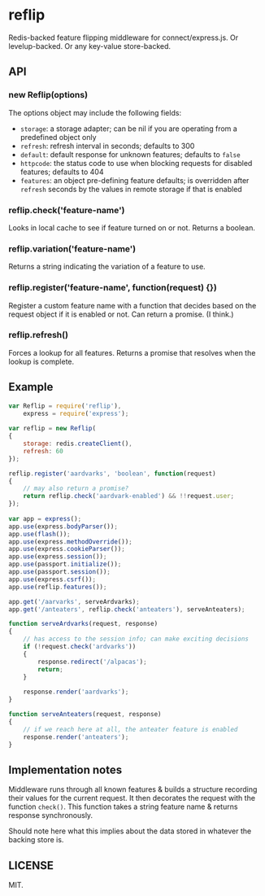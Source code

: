 # reflip

Redis-backed feature flipping middleware for connect/express.js. Or levelup-backed. Or any key-value store-backed.

## API

### new Reflip(options)

The options object may include the following fields:

- `storage`: a storage adapter; can be nil if you are operating from a predefined object only
- `refresh`: refresh interval in seconds; defaults to 300
- `default`: default response for unknown features; defaults to `false`
- `httpcode`: the status code to use when blocking requests for disabled features; defaults to 404 
- `features`: an object pre-defining feature defaults; is overridden after `refresh` seconds by the values in remote storage if that is enabled


### reflip.check('feature-name')

Looks in local cache to see if feature turned on or not. Returns a boolean.

### reflip.variation('feature-name')

Returns a string indicating the variation of a feature to use. 

### reflip.register('feature-name', function(request) {})

Register a custom feature name with a function that decides based on the request object if it is enabled or not. Can return a promise. (I think.)

### reflip.refresh()

Forces a lookup for all features. Returns a promise that resolves when the lookup is complete.

## Example

```javascript
var Reflip = require('reflip'),
    express = require('express');
  
var reflip = new Reflip(
{
    storage: redis.createClient(),
    refresh: 60
});

reflip.register('aardvarks', 'boolean', function(request)
{
    // may also return a promise?
    return reflip.check('aardvark-enabled') && !!request.user;
});
  
var app = express();
app.use(express.bodyParser());
app.use(flash());
app.use(express.methodOverride());
app.use(express.cookieParser());
app.use(express.session());
app.use(passport.initialize());
app.use(passport.session());
app.use(express.csrf());
app.use(reflip.features());

app.get('/aarvarks', serveArdvarks);
app.get('/anteaters', reflip.check('anteaters'), serveAnteaters);

function serveArdvarks(request, response)
{
    // has access to the session info; can make exciting decisions
    if (!request.check('ardvarks'))
    {
        response.redirect('/alpacas');
        return;
    }
    
    response.render('aardvarks');
}

function serveAnteaters(request, response)
{
    // if we reach here at all, the anteater feature is enabled
    response.render('anteaters');
}
```

## Implementation notes

Middleware runs through all known features & builds a structure recording their values for the current request. It then decorates the request with the function `check()`. This function takes a string feature name & returns response synchronously.

Should note here what this implies about the data stored in whatever the backing store is.

## LICENSE

MIT.
